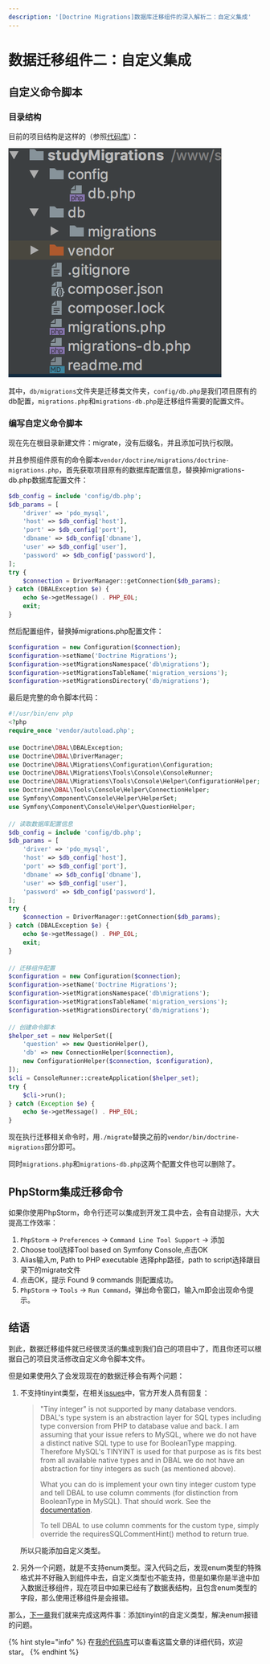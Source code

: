 ```yaml
---
description: '[Doctrine Migrations]数据库迁移组件的深入解析二：自定义集成'
---
```


# 数据迁移组件二：自定义集成

## 自定义命令脚本

### 目录结构

目前的项目结构是这样的（参照[代码库](https://github.com/tbphp/studyMigrations/tree/725659ad104700a2d4d4fbbcf26b5a6c5498de83)）：

![](../.gitbook/assets/wx20180609-004114-2x.png)

其中，`db/migrations`文件夹是迁移类文件夹，`config/db.php`是我们项目原有的db配置，`migrations.php`和`migrations-db.php`是迁移组件需要的配置文件。

### 编写自定义命令脚本

现在先在根目录新建文件：migrate，没有后缀名，并且添加可执行权限。

并且参照组件原有的命令脚本`vendor/doctrine/migrations/doctrine-migrations.php`，首先获取项目原有的数据库配置信息，替换掉migrations-db.php数据库配置文件：

```php
$db_config = include 'config/db.php';
$db_params = [
    'driver' => 'pdo_mysql',
    'host' => $db_config['host'],
    'port' => $db_config['port'],
    'dbname' => $db_config['dbname'],
    'user' => $db_config['user'],
    'password' => $db_config['password'],
];
try {
    $connection = DriverManager::getConnection($db_params);
} catch (DBALException $e) {
    echo $e->getMessage() . PHP_EOL;
    exit;
}
```

然后配置组件，替换掉migrations.php配置文件：

```php
$configuration = new Configuration($connection);
$configuration->setName('Doctrine Migrations');
$configuration->setMigrationsNamespace('db\migrations');
$configuration->setMigrationsTableName('migration_versions');
$configuration->setMigrationsDirectory('db/migrations');
```

 最后是完整的命令 脚本代码：

```php
#!/usr/bin/env php
<?php
require_once 'vendor/autoload.php';

use Doctrine\DBAL\DBALException;
use Doctrine\DBAL\DriverManager;
use Doctrine\DBAL\Migrations\Configuration\Configuration;
use Doctrine\DBAL\Migrations\Tools\Console\ConsoleRunner;
use Doctrine\DBAL\Migrations\Tools\Console\Helper\ConfigurationHelper;
use Doctrine\DBAL\Tools\Console\Helper\ConnectionHelper;
use Symfony\Component\Console\Helper\HelperSet;
use Symfony\Component\Console\Helper\QuestionHelper;

// 读取数据库配置信息
$db_config = include 'config/db.php';
$db_params = [
    'driver' => 'pdo_mysql',
    'host' => $db_config['host'],
    'port' => $db_config['port'],
    'dbname' => $db_config['dbname'],
    'user' => $db_config['user'],
    'password' => $db_config['password'],
];
try {
    $connection = DriverManager::getConnection($db_params);
} catch (DBALException $e) {
    echo $e->getMessage() . PHP_EOL;
    exit;
}

// 迁移组件配置
$configuration = new Configuration($connection);
$configuration->setName('Doctrine Migrations');
$configuration->setMigrationsNamespace('db\migrations');
$configuration->setMigrationsTableName('migration_versions');
$configuration->setMigrationsDirectory('db/migrations');

// 创建命令脚本
$helper_set = new HelperSet([
    'question' => new QuestionHelper(),
    'db' => new ConnectionHelper($connection),
    new ConfigurationHelper($connection, $configuration),
]);
$cli = ConsoleRunner::createApplication($helper_set);
try {
    $cli->run();
} catch (Exception $e) {
    echo $e->getMessage() . PHP_EOL;
}
```

现在执行迁移相关命令时，用`./migrate`替换之前的`vendor/bin/doctrine-migrations`部分即可。

 同时`migrations.php`和`migrations-db.php`这两个配置文件也可以删除了。

## PhpStorm集成迁移命令

如果你使用PhpStorm，命令行还可以集成到开发工具中去，会有自动提示，大大提高工作效率：

1. `PhpStorm` -&gt; `Preferences` -&gt; `Command Line Tool Support` -&gt; 添加
2. Choose tool选择Tool based on Symfony Console,点击OK
3. Alias输入m, Path to PHP executable 选择php路径，path to script选择跟目录下的migrate文件
4. 点击OK，提示 Found 9 commands 则配置成功。
5. `PhpStorm` -&gt; `Tools` -&gt; `Run Command`，弹出命令窗口，输入m即会出现命令提示。

## 结语

到此，数据迁移组件就已经很灵活的集成到我们自己的项目中了，而且你还可以根据自己的项目灵活修改自定义命令脚本文件。

但是如果使用久了会发现现在的数据迁移会有两个问题：

1. 不支持tinyint类型，在相关[issues](https://github.com/doctrine/dbal/issues/2327)中，官方开发人员有回复：

   > "Tiny integer" is not supported by many database vendors. DBAL's type system is an abstraction layer for SQL types including type conversion from PHP to database value and back. I am assuming that your issue refers to MySQL, where we do not have a distinct native SQL type to use for BooleanType mapping. Therefore MySQL's TINYINT is used for that purpose as is fits best from all available native types and in DBAL we do not have an abstraction for tiny integers as such \(as mentioned above\).
   >
   > What you can do is implement your own tiny integer custom type and tell DBAL to use column comments \(for distinction from BooleanType in MySQL\). That should work. See the [documentation](http://doctrine-orm.readthedocs.io/projects/doctrine-dbal/en/latest/reference/types.html#custom-mapping-types).
   >
   > To tell DBAL to use column comments for the custom type, simply override the requiresSQLCommentHint\(\) method to return true.

   所以只能添加自定义类型。

2. 另外一个问题，就是不支持enum类型。深入代码之后，发现enum类型的特殊格式并不好融入到组件中去，自定义类型也不能支持，但是如果你是半途中加入数据迁移组件，现在项目中如果已经有了数据表结构，且包含enum类型的字段，那么使用迁移组件是会报错。

那么，[下一章](shu-ju-qian-yi-zu-jian-san-zi-ding-yi-shu-ju-zi-duan-lei-xing.md)我们就来完成这两件事：添加tinyint的自定义类型，解决enum报错的问题。



{% hint style="info" %}
在[我的代码库](https://github.com/tbphp/studyMigrations/tree/01dcd0e0950f2ccceebcdca36838e17a7eb5f0ec)可以查看这篇文章的详细代码，欢迎star。
{% endhint %}



